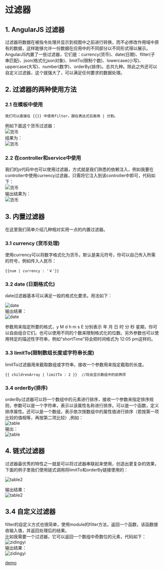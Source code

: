 # 过滤器
## 1. AngularJS 过滤器   
过滤器将数据在被指令处理并显示到视图中之前进行转换，而不必修改作用域中原有的数据，这样能够允许一份数据在应用中的不同部分以不同形式得以展示。AngularJS内置了一些过滤器，它们是：currency(货币)、date(日期)、filter(子串匹配)、json(格式化json对象)、limitTo(限制个数)、lowercase(小写)、uppercase(大写)、number(数字)、orderBy(排序)。总共九种。除此之外还可以自定义过滤器，这个就强大了，可以满足任何要求的数据处理。   
## 2. 过滤器的两种使用方法   
### 2.1 在模板中使用   
```
我们可以直接在 {{}} 中使用filter，跟在表达式后面用 | 分割。
```
例如下面这个货币过滤器：   
![货币](货币_code.png)   
结果为：   
![货币](货币.png)   
### 2.2 在controller和service中使用   
我们的js代码中也可以使用过滤器，方式就是我们熟悉的依赖注入，例如我要在controller中使用currency过滤器，只需将它注入到该controller中即可，代码如下：   
![货币](example_code.png)  
输出结果为：   
![货币](货币2.png)   
## 3. 内置过滤器   
在这里我们简单介绍几种相对实用一点的内置过滤器。   
### 3.1 currency (货币处理)   
使用currency可以将数字格式化为货币，默认是美元符号，你可以自己传入所需的符号，例如传入人民币：

```
{{num | currency : '￥'}}
```
### 3.2 date (日期格式化)   
date过滤器基本可以满足一般的格式化要求。用法如下：

![date](date_code.png)   
输出结果：    
![date](date.png)    

参数用来指定所要的格式，y M d h m s E 分别表示 年 月 日 时 分 秒 星期，你可以自由组合它们。也可以使用不同的个数来限制格式化的位数。另外参数也可以使用特定的描述性字符串，例如“shortTime”将会把时间格式为 12:05 pm这样的。   
### 3.3 limitTo(限制数组长度或字符串长度)   
limitTo过滤器用来截取数组或字符串，接收一个参数用来指定截取的长度。   
```
{{ childrenArray | limitTo : 2 }}  //将会显示数组中的前两项
```
### 3.4 orderBy(排序)   
orderBy过滤器可以将一个数组中的元素进行排序，接收一个参数来指定排序规则，参数可以是一个字符串，表示以该属性名称进行排序。可以是一个函数，定义排序属性。还可以是一个数组，表示依次按数组中的属性值进行排序（若按第一项比较的值相等，再按第二项比较）,例如：   
![table](orderby_code.png)    
输出：   
![table](table.png)    
## 4. 链式过滤器   
过滤器最优秀的特性之一就是可以将过滤器串联起来使用，创造出更复杂的效果，下面的例子里我们使用链式调用将limitTo和orderBy链接使用的：   

![table2](链式_code.png)  

输出结果：   
![table2](table2.png)  
## 3.4 自定义过滤器   
filter的自定义方式也很简单，使用module的filter方法，返回一个函数，该函数接收输入值，并返回处理后的结果。   
比如我需要一个过滤器，它可以返回一个数组中奇数位的元素，代码如下：   
![zidingyi](zidingyi_code.png)  
输出结果：   
![zidingyi](zidingyi.png)  

[demo](http://localhost:4000/郭乃豪/郭乃豪-2017.03.03/Listing.html)
